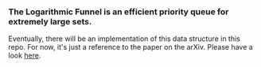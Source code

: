 ### The Logarithmic Funnel is an efficient priority queue for extremely large sets.


Eventually, there will be an implementation of this data structure in this repo. For now, it's just a reference to the paper on the arXiv. Please have a look [here](https://arxiv.org/abs/1705.10648).
